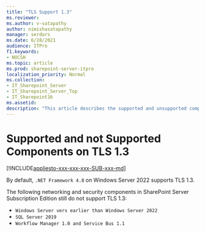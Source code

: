 ```yaml
---
title: "TLS Support 1.3"
ms.reviewer: 
ms.author: v-satapathy
author: nimishasatapathy
manager: serdars
ms.date: 6/28/2021
audience: ITPro
f1.keywords:
- NOCSH
ms.topic: article
ms.prod: sharepoint-server-itpro
localization_priority: Normal
ms.collection:
- IT_Sharepoint_Server
- IT_Sharepoint_Server_Top
- IT_Sharepoint16
ms.assetid: 
description: "This article describes the supported and unsupported components on Transport Layer Security (TLS) protocol version 1.3."
---
```


# Supported and not Supported Components on TLS 1.3

[!INCLUDE[appliesto-xxx-xxx-xxx-SUB-xxx-md](../includes/appliesto-xxx-xxx-xxx-SUB-xxx-md.md)]
  
By default, `.NET Framework 4.8` on Windows Server 2022 supports TLS 1.3. 

The following networking and security components in SharePoint Server Subscription Edition still do not support TLS 1.3:
- `Windows Server vers earlier than Windows Server 2022`
- `SQL Server 2019`
- `Workflow Manager 1.0 and Service Bus 1.1`

